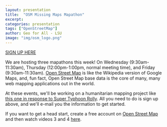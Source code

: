 ```yaml
---
layout: presentation
title:  "OSM Missing Maps Mapathon"
excerpt:
categories: presentation
tags: ["OpenStreetMap"]
author: Geo for All - LSU
image: "img/osm_logo.png"
---
```


[SIGN UP HERE](https://docs.google.com/forms/d/e/1FAIpQLSdi9QkFtR3MKfytn0fXSLzFDBrxweYrDoSXVJUMH8B5W7MR3A/viewform)

We are hosting three mapathons this week! On Wednesday (9:30am-11:30am), Thursday (12:00pm-1:00pm, normal meeting time), and Friday (9:30am-11:30am). [Open Street Map](https://www.openstreetmap.org/) is like the Wikipedia version of Google Maps, and, fun fact, Open Street Map base data is the core of many, many web mapping applications out in the world.

At these events, we'll be working on a humanitarian mapping project like [this one in response to Super Typhoon Rolly](https://tasks.hotosm.org/projects/9780#description). All you need to do is sign up above, and we'll e-mail you the information to get started.

If you want to get a head start, create a free account on [Open Street Map](https://openstreetmap.org) and then watch videos 3 and 4 [here](https://www.missingmaps.org/learn/#beginner).
